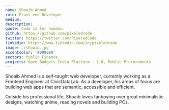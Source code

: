 ```yaml
---
name: Shoaib Ahmed
role: Front-end Developer
medium:
description:
quote: Code is for humans.
github: https://github.com/pixeledcode
twitter: https://twitter.com/PixeledCode
linkedin: https://www.linkedin.com/in/pixeledcode
image: ./shoaib.jpg
accentcolor: '#008080'
sectors: Public Finance
projects: Open Budgets India Platform - 2.0, Public Procurements
---
```


Shoaib Ahmed is a self-taught web developer, currently working as a Frontend Engineer at CivicDataLab. As a developer, his areas of focus are building web apps that are semantic, accessible and efficient. 

Outside his professional life, Shoaib loves fanboying over great minimalistic designs, watching anime, reading novels and building PCs.
